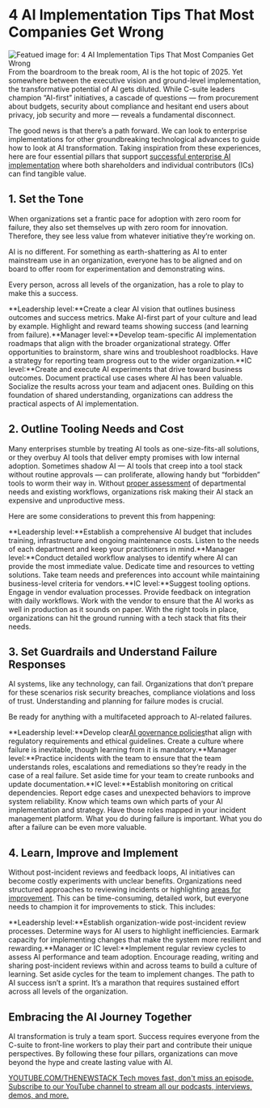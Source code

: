 # 4 AI Implementation Tips That Most Companies Get Wrong
![Featued image for: 4 AI Implementation Tips That Most Companies Get Wrong](https://cdn.thenewstack.io/media/2025/06/05277f52-ai-implementation-tips-most-companies-get-wrong-1024x576.jpg)
From the boardroom to the break room, AI is the hot topic of 2025. Yet somewhere between the executive vision and ground-level implementation, the transformative potential of AI gets diluted. While C-suite leaders champion “AI-first” initiatives, a cascade of questions — from procurement about budgets, security about compliance and hesitant end users about privacy, job security and more — reveals a fundamental disconnect.

The good news is that there’s a path forward. We can look to enterprise implementations for other groundbreaking technological advances to guide how to look at AI transformation. Taking inspiration from these experiences, here are four essential pillars that support [successful enterprise AI implementation](https://thenewstack.io/how-ai-agents-will-transform-devops-workflows-for-engineers) where both shareholders and individual contributors (ICs) can find tangible value.

## 1. Set the Tone
When organizations set a frantic pace for adoption with zero room for failure, they also set themselves up with zero room for innovation. Therefore, they see less value from whatever initiative they’re working on.

AI is no different. For something as earth-shattering as AI to enter mainstream use in an organization, everyone has to be aligned and on board to offer room for experimentation and demonstrating wins.

Every person, across all levels of the organization, has a role to play to make this a success.

**Leadership level:**Create a clear AI vision that outlines business outcomes and success metrics. Make AI-first part of your culture and lead by example. Highlight and reward teams showing success (and learning from failure).**Manager level:**Develop team-specific AI implementation roadmaps that align with the broader organizational strategy. Offer opportunities to brainstorm, share wins and troubleshoot roadblocks. Have a strategy for reporting team progress out to the wider organization.**IC level:**Create and execute AI experiments that drive toward business outcomes. Document practical use cases where AI has been valuable. Socialize the results across your team and adjacent ones.
Building on this foundation of shared understanding, organizations can address the practical aspects of AI implementation.

## 2. Outline Tooling Needs and Cost
Many enterprises stumble by treating AI tools as one-size-fits-all solutions, or they overbuy AI tools that deliver empty promises with low internal adoption. Sometimes shadow AI — AI tools that creep into a tool stack without routine approvals — can proliferate, allowing handy but “forbidden” tools to worm their way in. Without [proper assessment](https://thenewstack.io/six-ways-ai-is-upending-the-devops-lifecycle/) of departmental needs and existing workflows, organizations risk making their AI stack an expensive and unproductive mess.

Here are some considerations to prevent this from happening:

**Leadership level:**Establish a comprehensive AI budget that includes training, infrastructure and ongoing maintenance costs. Listen to the needs of each department and keep your practitioners in mind.**Manager level:**Conduct detailed workflow analyses to identify where AI can provide the most immediate value. Dedicate time and resources to vetting solutions. Take team needs and preferences into account while maintaining business-level criteria for vendors.**IC level:**Suggest tooling options. Engage in vendor evaluation processes. Provide feedback on integration with daily workflows. Work with the vendor to ensure that the AI works as well in production as it sounds on paper.
With the right tools in place, organizations can hit the ground running with a tech stack that fits their needs.

## 3. Set Guardrails and Understand Failure Responses
AI systems, like any technology, can fail. Organizations that don’t prepare for these scenarios risk security breaches, compliance violations and loss of trust. Understanding and planning for failure modes is crucial.

Be ready for anything with a multifaceted approach to AI-related failures.

**Leadership level:**Develop clear[AI governance policies](https://www.pagerduty.com/resources/ai/learn/ai-governance/)that align with regulatory requirements and ethical guidelines. Create a culture where failure is inevitable, though learning from it is mandatory.**Manager level:**Practice incidents with the team to ensure that the team understands roles, escalations and remediations so they’re ready in the case of a real failure. Set aside time for your team to create runbooks and update documentation.**IC level:**Establish monitoring on critical dependencies. Report edge cases and unexpected behaviors to improve system reliability. Know which teams own which parts of your AI implementation and strategy. Have those roles mapped in your incident management platform.
What you do during failure is important. What you do after a failure can be even more valuable.

## 4. Learn, Improve and Implement
Without post-incident reviews and feedback loops, AI initiatives can become costly experiments with unclear benefits. Organizations need structured approaches to reviewing incidents or highlighting [areas for improvement](https://thenewstack.io/empowering-it-teams-through-seamless-ui-and-ai-agents/). This can be time-consuming, detailed work, but everyone needs to champion it for improvements to stick. This includes:

**Leadership level:**Establish organization-wide post-incident review processes. Determine ways for AI users to highlight inefficiencies. Earmark capacity for implementing changes that make the system more resilient and rewarding.**Manager or IC level:**Implement regular review cycles to assess AI performance and team adoption. Encourage reading, writing and sharing post-incident reviews within and across teams to build a culture of learning. Set aside cycles for the team to implement changes.
The path to AI success isn’t a sprint. It’s a marathon that requires sustained effort across all levels of the organization.

## Embracing the AI Journey Together
AI transformation is truly a team sport. Success requires everyone from the C-suite to front-line workers to play their part and contribute their unique perspectives. By following these four pillars, organizations can move beyond the hype and create lasting value with AI.

[
YOUTUBE.COM/THENEWSTACK
Tech moves fast, don't miss an episode. Subscribe to our YouTube
channel to stream all our podcasts, interviews, demos, and more.
](https://youtube.com/thenewstack?sub_confirmation=1)